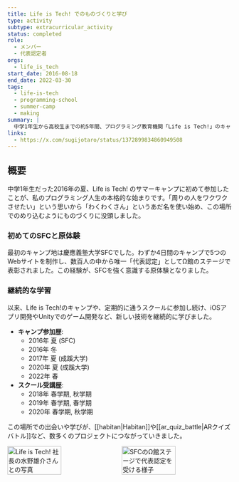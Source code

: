 ```yaml
---
title: Life is Tech! でのものづくりと学び
type: activity
subtype: extracurricular_activity
status: completed
role:
  - メンバー
  - 代表認定者
orgs:
  - life_is_tech
start_date: 2016-08-18
end_date: 2022-03-30
tags:
  - life-is-tech
  - programming-school
  - summer-camp
  - making
summary: |
  中学1年生から高校生までの約5年間、プログラミング教育機関「Life is Tech!」のキャンプやスクールに参加。プログラミングとものづくりの基礎を学び、数々の作品を生み出す原点となった。
links:
  - https://x.com/sugijotaro/status/1372899834860949508
---
```

## 概要
中学1年生だった2016年の夏、Life is Tech! のサマーキャンプに初めて参加したことが、私のプログラミング人生の本格的な始まりです。「周りの人をワクワクさせたい」という思いから「わくわくさん」というあだ名を使い始め、この場所でのめり込むようにものづくりに没頭しました。

### 初めてのSFCと原体験
最初のキャンプ地は慶應義塾大学SFCでした。わずか4日間のキャンプで5つのWebサイトを制作し、数百人の中から唯一「代表認定」としてΩ館のステージで表彰されました。この経験が、SFCを強く意識する原体験となりました。

### 継続的な学習
以来、Life is Tech!のキャンプや、定期的に通うスクールに参加し続け、iOSアプリ開発やUnityでのゲーム開発など、新しい技術を継続的に学びました。

- **キャンプ参加歴**:
  - 2016年 夏 (SFC)
  - 2016年 冬
  - 2017年 夏 (成蹊大学)
  - 2020年 夏 (成蹊大学)
  - 2022年 春
- **スクール受講歴**:
  - 2018年 春学期, 秋学期
  - 2019年 春学期, 春学期
  - 2020年 春学期, 秋学期

この場所での出会いや学びが、[[habitan|Habitan]]や[[ar_quiz_battle|ARクイズバトル]]など、数多くのプロジェクトにつながっていきました。

<div style="display: flex; gap: 10px;">
    <img src="linked_assets/20_Activities/learning_logs/life_is_tech_activity/with_ceo.jpg" alt="Life is Tech! 社長の水野雄介さんとの写真" width="49%">
    <img src="linked_assets/20_Activities/learning_logs/life_is_tech_activity/sfc_award.jpg" alt="SFCのΩ館ステージで代表認定を受ける様子" width="49%">
</div>
